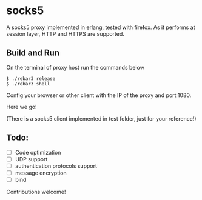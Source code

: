 socks5
=====

A socks5 proxy implemented in erlang, tested with firefox. As it performs at session layer, HTTP and HTTPS are supported.

Build and Run
-----

On the terminal of proxy host run the commands below

    $ ./rebar3 release
    $ ./rebar3 shell

Config your browser or other client with the IP of the proxy and port 1080.

Here we go!

(There is a socks5 client implemented in test folder, just for your reference!)

Todo:
-----

- [ ] Code optimization
- [ ] UDP support
- [ ] authentication protocols support
- [ ] message encryption
- [ ] bind

Contributions welcome!
